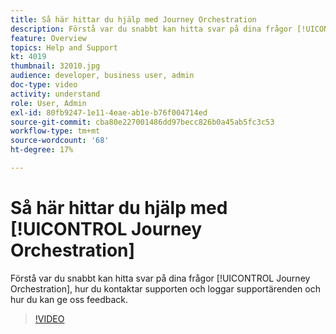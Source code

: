 ```yaml
---
title: Så här hittar du hjälp med Journey Orchestration
description: Förstå var du snabbt kan hitta svar på dina frågor [!UICONTROL Journey Orchestration], hur du kontaktar supporten och loggar supportärenden och hur du kan ge oss feedback.
feature: Overview
topics: Help and Support
kt: 4019
thumbnail: 32010.jpg
audience: developer, business user, admin
doc-type: video
activity: understand
role: User, Admin
exl-id: 80fb9247-1e11-4eae-ab1e-b76f004714ed
source-git-commit: cba80e227001486dd97becc826b0a45ab5fc3c53
workflow-type: tm+mt
source-wordcount: '68'
ht-degree: 17%

---
```


# Så här hittar du hjälp med [!UICONTROL Journey Orchestration]

Förstå var du snabbt kan hitta svar på dina frågor [!UICONTROL Journey Orchestration], hur du kontaktar supporten och loggar supportärenden och hur du kan ge oss feedback.

>[!VIDEO](https://video.tv.adobe.com/v/32010?quality=12&learn=on)
